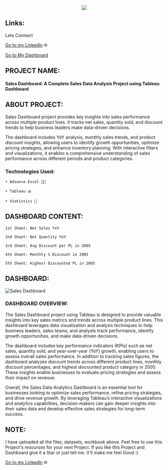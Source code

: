 <p align="center">
  <img src="https://github.com/user-attachments/assets/fb0e4c29-33e4-48d5-a849-89ba2588de7b">
</p>

## Links:
Lets Connect 

[Go to my LinkedIn](https://www.linkedin.com/in/kevalpatel72/) 🌐

[Go to My Dashboard](https://public.tableau.com/app/profile/kevalvpatel/viz/SalesDashboard_17395654871280/SalesDashboard)

## PROJECT NAME:

#### Sales Dashboard: A Complete Sales Data Analysis Project using Tableau Dashboard

## ABOUT PROJECT:

Sales Dashboard project provides key insights into sales performance across multiple product lines. It tracks net sales, quantity sold, and discount trends to help business leaders make data-driven decisions. 

The dashboard includes YoY analysis, monthly sales trends, and product discount insights, allowing users to identify growth opportunities, optimize pricing strategies, and enhance inventory planning. With interactive filters and visualizations, it enables a comprehensive understanding of sales performance across different periods and product categories.

### Technologies Used:

    • Advance Excel 👨‍💻 

    • Tableau 📊

    • Statistics 📜
    
## DASHBOARD CONTENT:

    1st Sheet: Net Sales YoY
    
    2nd Sheet: Net Quantity YoY
    
    3rd Sheet: Avg Discount per PL in 2005
    
    4th Sheet: Monthly % Discount in 2005
    
    5th Sheet: Highest Discounted PL in 2005

## DASHBOARD:

![Sales Dashboard ](https://github.com/user-attachments/assets/6a8f9bc0-2d82-409c-bc70-624e7702dbc1)

### DASHBOARD OVERVIEW:

The Sales Dashboard project using Tableau is designed to provide valuable insights into key sales metrics and trends across multiple product lines. This dashboard leverages data visualization and analysis techniques to help business leaders, sales teams, and analysts track performance, identify growth opportunities, and make data-driven decisions.

The dashboard includes key performance indicators (KPIs) such as net sales, quantity sold, and year-over-year (YoY) growth, enabling users to assess overall sales performance. In addition to tracking sales figures, the dashboard analyzes discount trends across different product lines, monthly discount percentages, and highest discounted product category in 2005. These insights enable businesses to evaluate pricing strategies and assess their impact on revenue.

Overall, the Sales Data Analytics Dashboard is an essential tool for businesses looking to optimize sales performance, refine pricing strategies, and drive revenue growth. By leveraging Tableau’s interactive visualizations and analytics capabilities, decision-makers can gain deeper insights into their sales data and develop effective sales strategies for long-term success.

## NOTE: 

I have uploaded all the files, datasets, workbook above. Feel free to use this Project's resourses for your next Project. If you like this Project and Dashboard give it a Star or just tell me. It'll make me feel Good :)

[Go to my LinkedIn](https://www.linkedin.com/in/kevalpatel72/) 🌐
